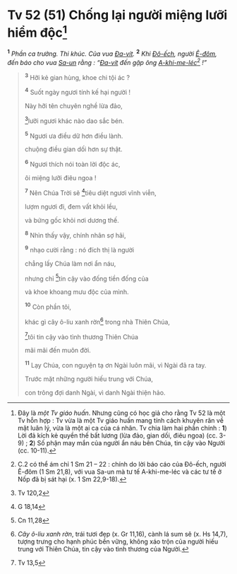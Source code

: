 # Tv 52 (51) Chống lại người miệng lưỡi hiểm độc[^1-f04f00d1-7d48-40fa-ac85-424634cb353c]
<sup><b>1</b></sup> *Phần ca trưởng. Thi khúc. Của vua [Đa-vít]().* <sup><b>2</b></sup> *Khi [Đô-ếch](), người [Ê-đôm](), đến báo cho vua [Sa-un]() rằng : “[Đa-vít]() đến gặp ông [A-khi-me-léc]()[^2-f04f00d1-7d48-40fa-ac85-424634cb353c] !”*

> <sup><b>3</b></sup> Hỡi kẻ gian hùng, khoe chi tội ác ?
>
> <sup><b>4</b></sup> Suốt ngày ngươi tính kế hại người !
>
> Này hỡi tên chuyên nghề lừa đảo,
>
> [^1@-f04f00d1-7d48-40fa-ac85-424634cb353c]lưỡi ngươi khác nào dao sắc bén.
>
> <sup><b>5</b></sup> Ngươi ưa điều dữ hơn điều lành.
>
> chuộng điều gian dối hơn sự thật.
>
> <sup><b>6</b></sup> Ngươi thích nói toàn lời độc ác,
>
> ôi miệng lưỡi điêu ngoa !
>
> <sup><b>7</b></sup> Nên Chúa Trời sẽ [^2@-f04f00d1-7d48-40fa-ac85-424634cb353c]tiêu diệt ngươi vĩnh viễn,
>
> lượm ngươi đi, đem vất khỏi lều,
>
> và bứng gốc khỏi nơi dương thế.
>
> <sup><b>8</b></sup> Nhìn thấy vậy, chính nhân sợ hãi,
>
> <sup><b>9</b></sup> nhạo cười rằng : nó đích thị là người
>
> chẳng lấy Chúa làm nơi ẩn náu,
>
> nhưng chỉ [^3@-f04f00d1-7d48-40fa-ac85-424634cb353c]tin cậy vào đống tiền đống của
>
> và khoe khoang mưu độc của mình.
>
> <sup><b>10</b></sup> Còn phần tôi,
>
> khác gì cây ô-liu xanh rờn[^3-f04f00d1-7d48-40fa-ac85-424634cb353c] trong nhà Thiên Chúa,
>
> [^4@-f04f00d1-7d48-40fa-ac85-424634cb353c]tôi tin cậy vào tình thương Thiên Chúa
>
> mãi mãi đến muôn đời.
>
> <sup><b>11</b></sup> Lạy Chúa, con nguyện tạ ơn Ngài luôn mãi, vì Ngài đã ra tay.
>
> Trước mặt những người hiếu trung với Chúa,
>
> con trông đợi danh Ngài, vì danh Ngài thiện hảo.

[^1-f04f00d1-7d48-40fa-ac85-424634cb353c]: Đây là *một Tv giáo huấn*. Nhưng cũng có học giả cho rằng Tv 52 là một Tv hỗn hợp : Tv vừa là một Tv giáo huấn mang tính cách khuyên răn về mặt luân lý, vừa là một ai ca của cá nhân. Tv chia làm hai phần chính : **1**) Lời đả kích kẻ quyền thế bất lương (lừa đảo, gian dối, điêu ngoa) (cc. 3-9) ; **2**) Số phận may mắn của người ẩn náu bên Chúa, tin cậy vào Người (cc. 10-11).
[^2-f04f00d1-7d48-40fa-ac85-424634cb353c]: C.2 có thể ám chỉ 1 Sm 21 – 22 : chính do lời báo cáo của Đô-ếch, người Ê-đôm (1 Sm 21,8), với vua Sa-un mà tư tế A-khi-me-léc và các tư tế ở Nốp đã bị sát hại (x. 1 Sm 22,9-18).
[^3-f04f00d1-7d48-40fa-ac85-424634cb353c]: *Cây ô-liu xanh rờn*, trái tươi đẹp (x. Gr 11,16), cành lá sum sê (x. Hs 14,7), tượng trưng cho hạnh phúc bền vững, không xáo trộn của người hiếu trung với Thiên Chúa, tin cậy vào tình thương của Người.
[^1@-f04f00d1-7d48-40fa-ac85-424634cb353c]: Tv 120,2
[^2@-f04f00d1-7d48-40fa-ac85-424634cb353c]: G 18,14
[^3@-f04f00d1-7d48-40fa-ac85-424634cb353c]: Cn 11,28
[^4@-f04f00d1-7d48-40fa-ac85-424634cb353c]: Tv 13,5